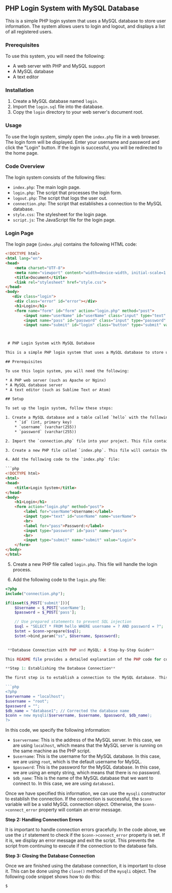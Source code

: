  ## PHP Login System with MySQL Database

This is a simple PHP login system that uses a MySQL database to store user information. The system allows users to login and logout, and displays a list of all registered users.

### Prerequisites

To use this system, you will need the following:

* A web server with PHP and MySQL support
* A MySQL database
* A text editor

### Installation

1. Create a MySQL database named `login`.
2. Import the `login.sql` file into the database.
3. Copy the `login` directory to your web server's document root.

### Usage

To use the login system, simply open the `index.php` file in a web browser. The login form will be displayed. Enter your username and password and click the "Login" button. If the login is successful, you will be redirected to the home page.

### Code Overview

The login system consists of the following files:

* `index.php`: The main login page.
* `login.php`: The script that processes the login form.
* `logout.php`: The script that logs the user out.
* `connection.php`: The script that establishes a connection to the MySQL database.
* `style.css`: The stylesheet for the login page.
* `script.js`: The JavaScript file for the login page.

### Login Page

The login page (`index.php`) contains the following HTML code:

```html
<!DOCTYPE html>
<html lang="en">
<head>
    <meta charset="UTF-8">
    <meta name="viewport" content="width=device-width, initial-scale=1.0">
    <title>Document</title>
    <link rel="stylesheet" href="style.css">
</head>
<body>
   <div class="login">
    <div class="error" id="error"></div>
    <h1>Login</h1>
    <form name="form" id="form" action="login.php" method="post">
        <input name="userName" id="userName" class="input" type="text" placeholder="UserName">
        <input name="pass" id="password" class="input" type="password" placeholder="Password">
        <input name="submit" id="login" class="button" type="submit" value="Login">



 # PHP Login System with MySQL Database

This is a simple PHP login system that uses a MySQL database to store user information. The system allows users to login and access a protected page.

## Prerequisites

To use this login system, you will need the following:

* A PHP web server (such as Apache or Nginx)
* A MySQL database server
* A text editor (such as Sublime Text or Atom)

## Setup

To set up the login system, follow these steps:

1. Create a MySQL database and a table called `hello` with the following columns:
    * `id` (int, primary key)
    * `username` (varchar(255))
    * `password` (varchar(255))

2. Import the `connection.php` file into your project. This file contains the code to connect to the MySQL database.

3. Create a new PHP file called `index.php`. This file will contain the login form.

4. Add the following code to the `index.php` file:

```php
<!DOCTYPE html>
<html>
<head>
    <title>Login System</title>
</head>
<body>
    <h1>Login</h1>
    <form action="login.php" method="post">
        <label for="userName">Username:</label>
        <input type="text" id="userName" name="userName">
        <br>
        <label for="pass">Password:</label>
        <input type="password" id="pass" name="pass">
        <br>
        <input type="submit" name="submit" value="Login">
    </form>
</body>
</html>
```

5. Create a new PHP file called `login.php`. This file will handle the login process.

6. Add the following code to the `login.php` file:

```php
<?php
include("connection.php");

if(isset($_POST['submit'])){
    $Username = $_POST['userName'];
    $password = $_POST['pass'];

    // Use prepared statements to prevent SQL injection
    $sql = "SELECT * FROM hello WHERE username = ? AND password = ?";
    $stmt = $conn->prepare($sql);
    $stmt->bind_param("ss", $Username, $password);
    

 **Database Connection with PHP and MySQL: A Step-by-Step Guide**

This README file provides a detailed explanation of the PHP code for connecting to a MySQL database. The code is designed to be easy to understand, even for junior developers.

**Step 1: Establishing the Database Connection**

The first step is to establish a connection to the MySQL database. This is done using the `mysqli` extension in PHP. The following code snippet shows how to do this:

```php
<?php
$servername = "localhost";
$username = "root";
$password = "";
$db_name = "database1"; // Corrected the database name
$conn = new mysqli($servername, $username, $password, $db_name);
?>
```

In this code, we specify the following information:

* `$servername`: This is the address of the MySQL server. In this case, we are using `localhost`, which means that the MySQL server is running on the same machine as the PHP script.
* `$username`: This is the username for the MySQL database. In this case, we are using `root`, which is the default username for MySQL.
* `$password`: This is the password for the MySQL database. In this case, we are using an empty string, which means that there is no password.
* `$db_name`: This is the name of the MySQL database that we want to connect to. In this case, we are using `database1`.

Once we have specified this information, we can use the `mysqli` constructor to establish the connection. If the connection is successful, the `$conn` variable will be a valid MySQL connection object. Otherwise, the `$conn->connect_error` property will contain an error message.

**Step 2: Handling Connection Errors**

It is important to handle connection errors gracefully. In the code above, we use the `if` statement to check if the `$conn->connect_error` property is set. If it is, we display an error message and exit the script. This prevents the script from continuing to execute if the connection to the database fails.

**Step 3: Closing the Database Connection**

Once we are finished using the database connection, it is important to close it. This can be done using the `close()` method of the `mysqli` object. The following code snippet shows how to do this:

```php
$


